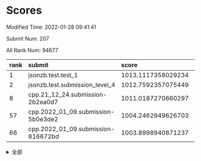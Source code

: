 # Scores

Modified Time: 2022-01-28 09:41:41

Submit Num: 207

All Rank Num: 94677

| rank |               submit               |       score        |       sigma        | pk_num |
| :--- | :--------------------------------- | :----------------- | :----------------- | :----- |
| 1    | jsonzb.test.test_1                 | 1013.1117358029234 | 0.8201912119027495 | 1830   |
| 2    | jsonzb.test.submission_level_4     | 1012.7592357075449 | 0.7854292207155319 | 1830   |
| 8    | cpp.21_12_24.submission-2b2ea0d7   | 1011.0187270660297 | 0.7632376646600092 | 1830   |
| 57   | cpp.2022_01_09.submission-5b0e3de2 | 1004.2462949626703 | 0.7156102772939306 | 1825   |
| 66   | cpp.2022_01_09.submission-816672bd | 1003.8998940871237 | 0.7118254620131618 | 1829   |


<details>
<summary>全部</summary>

| rank |                 submit                 |       score        |       sigma        | pk_num |
| :--- | :------------------------------------- | :----------------- | :----------------- | :----- |
| 1    | jsonzb.test.test_1                     | 1013.1117358029234 | 0.8201912119027495 | 1830   |
| 2    | jsonzb.test.submission_level_4         | 1012.7592357075449 | 0.7854292207155319 | 1830   |
| 3    | gobigger.level_3.submission_level_3_9  | 1011.6422235079018 | 0.7880029803585449 | 1826   |
| 4    | gobigger.level_3.submission_level_3_34 | 1011.5540739606186 | 0.7755614395646324 | 1822   |
| 5    | gobigger.level_3.submission_level_3_8  | 1011.1914160437798 | 0.7803897930035322 | 1830   |
| 6    | gobigger.level_3.submission_level_3_27 | 1011.1565670185064 | 0.7574524891354611 | 1830   |
| 7    | gobigger.level_3.submission_level_3_31 | 1011.0500911947341 | 0.7658685993316072 | 1835   |
| 8    | cpp.21_12_24.submission-2b2ea0d7       | 1011.0187270660297 | 0.7632376646600092 | 1830   |
| 9    | gobigger.level_3.submission_level_3_21 | 1010.9420873424447 | 0.7787905730110266 | 1829   |
| 10   | gobigger.level_3.submission_level_3_6  | 1010.7248266043645 | 0.7554846006391074 | 1832   |
| 11   | gobigger.level_3.submission_level_3_5  | 1010.70109651092   | 0.7992716616991421 | 1830   |
| 12   | gobigger.level_3.submission_level_3_13 | 1010.4129554441964 | 0.7668855860599976 | 1830   |
| 13   | gobigger.level_3.submission_level_3_46 | 1010.3813859805869 | 0.7609130135967542 | 1830   |
| 14   | gobigger.level_3.submission_level_3_0  | 1010.3113696415595 | 0.7552122983535949 | 1833   |
| 15   | gobigger.level_3.submission_level_3_39 | 1010.2954741808626 | 0.7523799679800336 | 1827   |
| 16   | gobigger.level_3.submission_level_3_4  | 1010.2494088789692 | 0.7638056888441269 | 1833   |
| 17   | gobigger.level_3.submission_level_3_38 | 1010.2467985314239 | 0.7705482505064819 | 1831   |
| 18   | gobigger.level_3.submission_level_3_18 | 1010.2187288016054 | 0.7646449039135945 | 1832   |
| 19   | gobigger.level_3.submission_level_3_26 | 1010.1003576226459 | 0.7673172349583208 | 1828   |
| 20   | gobigger.level_3.submission_level_3_22 | 1010.0613736434779 | 0.7456632312848427 | 1832   |
| 21   | gobigger.level_3.submission_level_3_3  | 1010.0454573581611 | 0.7653534614443952 | 1831   |
| 22   | gobigger.level_3.submission_level_3_11 | 1009.9493152697445 | 0.749886261388111  | 1831   |
| 23   | gobigger.level_3.submission_level_3_12 | 1009.9410613110664 | 0.7531254058586843 | 1831   |
| 24   | gobigger.level_3.submission_level_3_2  | 1009.9207746957889 | 0.7691999418438812 | 1828   |
| 25   | gobigger.level_3.submission_level_3_19 | 1009.8606050358277 | 0.7461649231586591 | 1827   |
| 26   | gobigger.level_3.submission_level_3_37 | 1009.8187918940032 | 0.7826102482607113 | 1825   |
| 27   | gobigger.level_3.submission_level_3_29 | 1009.7818552415804 | 0.7477450294033959 | 1826   |
| 28   | gobigger.level_3.submission_level_3_32 | 1009.7203922357058 | 0.7574788382843186 | 1830   |
| 29   | gobigger.level_3.submission_level_3_33 | 1009.6762312258768 | 0.7516636697167209 | 1831   |
| 30   | gobigger.level_3.submission_level_3_16 | 1009.6627864792803 | 0.7660300759905252 | 1834   |
| 31   | gobigger.level_3.submission_level_3_25 | 1009.6297105982518 | 0.7516367479015699 | 1830   |
| 32   | gobigger.level_3.submission_level_3_14 | 1009.6236147360239 | 0.7481815876692055 | 1828   |
| 33   | gobigger.level_3.submission_level_3_41 | 1009.6213521326843 | 0.7785331944576943 | 1832   |
| 34   | gobigger.level_3.submission_level_3_36 | 1009.5582708439279 | 0.7478706725954994 | 1832   |
| 35   | gobigger.level_3.submission_level_3_48 | 1009.5564791028958 | 0.7378870946821549 | 1829   |
| 36   | gobigger.level_3.submission_level_3_23 | 1009.5369255034366 | 0.7437080098916317 | 1829   |
| 37   | gobigger.level_3.submission_level_3_20 | 1009.4079509581754 | 0.7552709946798934 | 1833   |
| 38   | gobigger.level_3.submission_level_3_45 | 1009.2718439490696 | 0.7622390557707144 | 1824   |
| 39   | gobigger.level_3.submission_level_3_17 | 1009.2588303674999 | 0.745413984814871  | 1827   |
| 40   | gobigger.level_3.submission_level_3_30 | 1009.2323771316868 | 0.7476070896509504 | 1827   |
| 41   | gobigger.level_3.submission_level_3_44 | 1009.1681176096165 | 0.7665726507013443 | 1828   |
| 42   | gobigger.level_3.submission_level_3_43 | 1009.1442799979587 | 0.761434303302182  | 1829   |
| 43   | gobigger.level_3.submission_level_3_24 | 1009.0042310931261 | 0.7599040326411037 | 1831   |
| 44   | gobigger.level_3.submission_level_3_1  | 1008.9187906639346 | 0.7497954140711148 | 1833   |
| 45   | gobigger.level_3.submission_level_3_42 | 1008.8060417597015 | 0.7540715650409348 | 1823   |
| 46   | gobigger.level_3.submission_level_3_15 | 1008.7361157155115 | 0.7495028454113744 | 1828   |
| 47   | gobigger.level_3.submission_level_3_40 | 1008.6819457924017 | 0.7495991695315588 | 1836   |
| 48   | gobigger.level_3.submission_level_3_10 | 1008.6176616082122 | 0.7319609520204475 | 1827   |
| 49   | gobigger.level_3.submission_level_3_47 | 1008.6100172135508 | 0.7411125999687633 | 1831   |
| 50   | gobigger.level_3.submission_level_3_49 | 1008.4570666729435 | 0.7406026964627797 | 1830   |
| 51   | gobigger.level_3.submission_level_3_28 | 1008.4218611479012 | 0.7389350884869913 | 1833   |
| 52   | gobigger.level_3.submission_level_3_35 | 1008.3777595882221 | 0.7532877785625895 | 1829   |
| 53   | gobigger.level_3.submission_level_3_7  | 1008.3775731644253 | 0.7455061256641152 | 1831   |
| 54   | gobigger.level_1.submission_level_1_32 | 1005.8105746277462 | 0.7150232775543486 | 1826   |
| 55   | gobigger.level_1.submission_level_1_0  | 1004.8435894109025 | 0.7191995201514804 | 1827   |
| 56   | gobigger.level_1.submission_level_1_41 | 1004.6512658595835 | 0.7189282651083376 | 1831   |
| 57   | cpp.2022_01_09.submission-5b0e3de2     | 1004.2462949626703 | 0.7156102772939306 | 1825   |
| 58   | gobigger.level_1.submission_level_1_16 | 1004.1759831640744 | 0.7222805009906563 | 1830   |
| 59   | gobigger.level_1.submission_level_1_33 | 1004.1511352860847 | 0.7106966899736106 | 1821   |
| 60   | gobigger.level_1.submission_level_1_44 | 1004.084419671353  | 0.7105557922179551 | 1829   |
| 61   | gobigger.level_1.submission_level_1_3  | 1004.0651428191658 | 0.7141866475962518 | 1830   |
| 62   | gobigger.level_1.submission_level_1_48 | 1004.0553666948338 | 0.7227758121567966 | 1828   |
| 63   | gobigger.level_1.submission_level_1_30 | 1004.0529735567532 | 0.715806813461033  | 1833   |
| 64   | gobigger.level_1.submission_level_1_22 | 1004.018225026289  | 0.7142081800476141 | 1831   |
| 65   | gobigger.level_1.submission_level_1_39 | 1004.013839537855  | 0.7248381411278958 | 1827   |
| 66   | cpp.2022_01_09.submission-816672bd     | 1003.8998940871237 | 0.7118254620131618 | 1829   |
| 67   | gobigger.level_1.submission_level_1_5  | 1003.8732273341631 | 0.7298370603792066 | 1829   |
| 68   | gobigger.level_1.submission_level_1_21 | 1003.8192648217149 | 0.7178615811616135 | 1832   |
| 69   | gobigger.level_1.submission_level_1_46 | 1003.6381815187643 | 0.7160109442142998 | 1826   |
| 70   | gobigger.level_1.submission_level_1_11 | 1003.6349169465543 | 0.7217140125273306 | 1828   |
| 71   | gobigger.level_1.submission_level_1_49 | 1003.617826214366  | 0.7138225771714459 | 1833   |
| 72   | gobigger.level_1.submission_level_1_18 | 1003.4809949408725 | 0.7065582862282128 | 1828   |
| 73   | gobigger.level_1.submission_level_1_42 | 1003.4583873282679 | 0.7169011205351903 | 1832   |
| 74   | gobigger.level_1.submission_level_1_45 | 1003.4240337574088 | 0.7114515753150885 | 1831   |
| 75   | gobigger.level_1.submission_level_1_36 | 1003.4221406704411 | 0.7162479973727821 | 1829   |
| 76   | gobigger.level_1.submission_level_1_38 | 1003.3498424873331 | 0.7177825514064726 | 1828   |
| 77   | gobigger.level_1.submission_level_1_1  | 1003.3324037971796 | 0.7095557237562782 | 1831   |
| 78   | gobigger.level_1.submission_level_1_4  | 1003.3269118059609 | 0.7210962948330665 | 1831   |
| 79   | gobigger.level_1.submission_level_1_19 | 1003.2861667625625 | 0.7035501610117467 | 1827   |
| 80   | gobigger.level_1.submission_level_1_23 | 1003.2289858725394 | 0.7286044209370677 | 1829   |
| 81   | gobigger.level_1.submission_level_1_10 | 1003.2111149131341 | 0.7315640901133996 | 1824   |
| 82   | gobigger.level_1.submission_level_1_43 | 1003.1962297903771 | 0.7118370282307293 | 1830   |
| 83   | gobigger.level_1.submission_level_1_28 | 1003.1804177534647 | 0.703687012330208  | 1829   |
| 84   | gobigger.level_1.submission_level_1_20 | 1003.0862346498269 | 0.7146577920356425 | 1830   |
| 85   | gobigger.level_1.submission_level_1_8  | 1003.042637962167  | 0.7231974671829614 | 1831   |
| 86   | gobigger.level_1.submission_level_1_25 | 1002.9358302931349 | 0.7110726086950561 | 1833   |
| 87   | gobigger.level_1.submission_level_1_13 | 1002.9245821359088 | 0.7197364181187138 | 1829   |
| 88   | gobigger.level_1.submission_level_1_7  | 1002.9105805776643 | 0.7173322020490361 | 1830   |
| 89   | gobigger.level_1.submission_level_1_17 | 1002.9017306234717 | 0.7008743891322721 | 1825   |
| 90   | gobigger.level_1.submission_level_1_6  | 1002.8738629869732 | 0.7249402501107104 | 1829   |
| 91   | gobigger.level_1.submission_level_1_47 | 1002.8624135765585 | 0.7137189266857735 | 1828   |
| 92   | gobigger.level_1.submission_level_1_9  | 1002.8349957654062 | 0.714841004158196  | 1827   |
| 93   | gobigger.level_1.submission_level_1_26 | 1002.8213098821669 | 0.7154334921668325 | 1833   |
| 94   | gobigger.level_1.submission_level_1_31 | 1002.7647240891449 | 0.7153765029119376 | 1825   |
| 95   | gobigger.level_1.submission_level_1_34 | 1002.7546632061233 | 0.7071630815078294 | 1827   |
| 96   | gobigger.level_1.submission_level_1_12 | 1002.7181250080546 | 0.7157878310530703 | 1831   |
| 97   | gobigger.level_1.submission_level_1_29 | 1002.6706957478002 | 0.7095353241127407 | 1831   |
| 98   | gobigger.level_1.submission_level_1_2  | 1002.6332908893689 | 0.7206985555692655 | 1827   |
| 99   | gobigger.level_1.submission_level_1_24 | 1002.5095512599066 | 0.7144742498935533 | 1833   |
| 100  | gobigger.level_1.submission_level_1_14 | 1002.5065359833253 | 0.7155515471896848 | 1834   |
| 101  | gobigger.level_1.submission_level_1_27 | 1002.3904633031829 | 0.702879278505235  | 1828   |
| 102  | gobigger.level_1.submission_level_1_15 | 1002.3875392911775 | 0.7169702514346036 | 1831   |
| 103  | gobigger.level_1.submission_level_1_35 | 1002.1818771624443 | 0.7128689853617656 | 1831   |
| 104  | gobigger.level_1.submission_level_1_40 | 1002.0708272107206 | 0.7056389523606541 | 1829   |
| 105  | gobigger.level_1.submission_level_1_37 | 1001.6898556926561 | 0.7201802937418131 | 1833   |
| 106  | gobigger.random.submission_random_30   | 997.2839721098361  | 0.7119450631250902 | 1831   |
| 107  | gobigger.random.submission_random_29   | 997.2569731649764  | 0.6933937177276729 | 1827   |
| 108  | gobigger.random.submission_random_6    | 997.1957519578563  | 0.7105635652451684 | 1826   |
| 109  | gobigger.random.submission_random_46   | 997.110784971045   | 0.7203220461996035 | 1829   |
| 110  | gobigger.random.submission_random_16   | 997.0353963174949  | 0.7089511737424404 | 1829   |
| 111  | gobigger.random.submission_random_39   | 996.9705760830944  | 0.7102729825472507 | 1829   |
| 112  | gobigger.random.submission_random_18   | 996.9342151572239  | 0.709748024842182  | 1829   |
| 113  | gobigger.random.submission_random_48   | 996.8751293635797  | 0.7067121602217976 | 1829   |
| 114  | gobigger.random.submission_random_23   | 996.7578787552567  | 0.7218025373122381 | 1825   |
| 115  | gobigger.random.submission_random_26   | 996.7301102924806  | 0.70532830746844   | 1825   |
| 116  | gobigger.random.submission_random_44   | 996.6766657966272  | 0.6959762609280867 | 1828   |
| 117  | gobigger.random.submission_random_36   | 996.5118298399233  | 0.7084560513214906 | 1833   |
| 118  | gobigger.random.submission_random_12   | 996.4919035706271  | 0.6916866962004372 | 1831   |
| 119  | gobigger.random.submission_random_14   | 996.470571796647   | 0.715741797611016  | 1830   |
| 120  | gobigger.random.submission_random_38   | 996.3735830930334  | 0.7030419647709997 | 1830   |
| 121  | gobigger.random.submission_random_11   | 996.3703720666502  | 0.7163210822572629 | 1829   |
| 122  | gobigger.random.submission_random_10   | 996.3664639334617  | 0.7077798601396069 | 1835   |
| 123  | gobigger.random.submission_random_32   | 996.309707961405   | 0.7128879026802045 | 1829   |
| 124  | gobigger.random.submission_random_9    | 996.1822864802959  | 0.7077692136453874 | 1828   |
| 125  | gobigger.random.submission_random_28   | 996.1354729302833  | 0.7116250526976882 | 1834   |
| 126  | gobigger.random.submission_random_35   | 996.0792564577083  | 0.7082810425699388 | 1828   |
| 127  | gobigger.random.submission_random_49   | 996.0374749321618  | 0.7060705566748927 | 1829   |
| 128  | gobigger.random.submission_random_41   | 996.0303429409831  | 0.7149594625928225 | 1828   |
| 129  | gobigger.random.submission_random_0    | 995.9581943065057  | 0.6970526594456713 | 1830   |
| 130  | gobigger.random.submission_random_5    | 995.9337475019925  | 0.7151053985569109 | 1832   |
| 131  | gobigger.random.submission_random_47   | 995.8892367812506  | 0.7103193984327456 | 1825   |
| 132  | gobigger.random.submission_random_8    | 995.8797284132685  | 0.7189206862432428 | 1830   |
| 133  | gobigger.random.submission_random_34   | 995.8126829826614  | 0.6977133627479277 | 1832   |
| 134  | gobigger.random.submission_random_37   | 995.8004352986328  | 0.7171216787369284 | 1829   |
| 135  | gobigger.random.submission_random_40   | 995.7493886552006  | 0.7212456495554004 | 1829   |
| 136  | gobigger.random.submission_random_1    | 995.7193493716521  | 0.7032452747013264 | 1827   |
| 137  | gobigger.random.submission_random_17   | 995.6920129583482  | 0.7290080233843268 | 1834   |
| 138  | gobigger.random.submission_random_2    | 995.6744940164454  | 0.7096472170469047 | 1832   |
| 139  | gobigger.random.submission_random_43   | 995.6228255168726  | 0.7141623620614425 | 1834   |
| 140  | gobigger.random.submission_random_24   | 995.620930336019   | 0.7119660839976688 | 1827   |
| 141  | gobigger.random.submission_random_19   | 995.6050746548905  | 0.7026447117596993 | 1826   |
| 142  | gobigger.random.submission_random_4    | 995.5274483087297  | 0.7075396854422544 | 1834   |
| 143  | gobigger.random.submission_random_45   | 995.5249634364775  | 0.7125184566427963 | 1833   |
| 144  | gobigger.random.submission_random_33   | 995.4937033248531  | 0.7101176592520393 | 1830   |
| 145  | gobigger.random.submission_random_13   | 995.394671682505   | 0.6897491118901469 | 1829   |
| 146  | gobigger.random.submission_random_21   | 995.2625240309314  | 0.7087024963858006 | 1834   |
| 147  | gobigger.random.submission_random_22   | 995.2274474832017  | 0.7072557683106541 | 1833   |
| 148  | gobigger.random.submission_random_27   | 995.1464259501282  | 0.7124397343098463 | 1826   |
| 149  | gobigger.random.submission_random_15   | 995.0860922458638  | 0.7164330780299711 | 1828   |
| 150  | gobigger.random.submission_random_7    | 995.0464693986784  | 0.7048075869784927 | 1833   |
| 151  | gobigger.random.submission_random_3    | 995.0115054307295  | 0.7104909339273602 | 1827   |
| 152  | gobigger.random.submission_random_25   | 994.9871178515743  | 0.7168003696777961 | 1834   |
| 153  | gobigger.level_2.submission_level_2_26 | 994.3432107149778  | 0.7291041349735753 | 1832   |
| 154  | gobigger.random.submission_random_20   | 994.2749867186004  | 0.7098939981250109 | 1828   |
| 155  | gobigger.random.submission_random_42   | 994.2666485677606  | 0.7113907156264434 | 1834   |
| 156  | gobigger.random.submission_random_31   | 994.2448716894536  | 0.7111753495660423 | 1833   |
| 157  | gobigger.level_2.submission_level_2_17 | 994.1453361993688  | 0.7428037115332294 | 1831   |
| 158  | gobigger.level_2.submission_level_2_22 | 994.095505395503   | 0.7192401969671904 | 1830   |
| 159  | gobigger.level_2.submission_level_2_36 | 993.3379247122871  | 0.7417408024057849 | 1828   |
| 160  | gobigger.level_2.submission_level_2_27 | 993.2093664745369  | 0.7332162145913237 | 1828   |
| 161  | gobigger.level_2.submission_level_2_10 | 993.1723970680055  | 0.7375204387792407 | 1833   |
| 162  | gobigger.level_2.submission_level_2_48 | 993.1132414968433  | 0.7397960147472792 | 1829   |
| 163  | gobigger.level_2.submission_level_2_8  | 993.0912277093306  | 0.7343108163296798 | 1835   |
| 164  | gobigger.level_2.submission_level_2_30 | 992.9738677650779  | 0.7522061585722684 | 1832   |
| 165  | gobigger.level_2.submission_level_2_18 | 992.9666447883078  | 0.7391837845524161 | 1832   |
| 166  | gobigger.level_2.submission_level_2_32 | 992.9401133988534  | 0.7320309847386205 | 1834   |
| 167  | gobigger.level_2.submission_level_2_19 | 992.8676133814308  | 0.7426266327006458 | 1833   |
| 168  | gobigger.level_2.submission_level_2_0  | 992.770334433582   | 0.7340533503923834 | 1832   |
| 169  | gobigger.level_2.submission_level_2_6  | 992.7682443412313  | 0.7424641994226231 | 1825   |
| 170  | gobigger.level_2.submission_level_2_21 | 992.760553417421   | 0.754760481796531  | 1829   |
| 171  | gobigger.level_2.submission_level_2_24 | 992.7396390410404  | 0.7419969548617987 | 1828   |
| 172  | gobigger.level_2.submission_level_2_23 | 992.7376897402517  | 0.7295961446619373 | 1828   |
| 173  | gobigger.level_2.submission_level_2_3  | 992.7263372565544  | 0.7409228156301725 | 1826   |
| 174  | gobigger.level_2.submission_level_2_46 | 992.714060072125   | 0.7465831311401    | 1828   |
| 175  | gobigger.level_2.submission_level_2_34 | 992.6335821276624  | 0.7476496438425154 | 1831   |
| 176  | gobigger.level_2.submission_level_2_40 | 992.5763563292638  | 0.7660532573591445 | 1828   |
| 177  | gobigger.level_2.submission_level_2_9  | 992.5586542524045  | 0.729411804839294  | 1834   |
| 178  | gobigger.level_2.submission_level_2_31 | 992.5146185006327  | 0.7375635288749979 | 1830   |
| 179  | gobigger.level_2.submission_level_2_25 | 992.4804632390823  | 0.7415559731779986 | 1825   |
| 180  | gobigger.level_2.submission_level_2_39 | 992.2801138161905  | 0.7379874847109126 | 1827   |
| 181  | gobigger.level_2.submission_level_2_38 | 992.0798035998092  | 0.7338691973373438 | 1825   |
| 182  | gobigger.level_2.submission_level_2_41 | 991.9979809106197  | 0.7467436379587298 | 1830   |
| 183  | gobigger.level_2.submission_level_2_33 | 991.9209661766982  | 0.7549375428547718 | 1829   |
| 184  | gobigger.level_2.submission_level_2_16 | 991.8917790973737  | 0.7731912686325998 | 1831   |
| 185  | gobigger.level_2.submission_level_2_49 | 991.8125675435483  | 0.73090096692092   | 1825   |
| 186  | gobigger.level_2.submission_level_2_29 | 991.7601085450736  | 0.735513410249016  | 1830   |
| 187  | gobigger.level_2.submission_level_2_45 | 991.711520792174   | 0.7462381619493338 | 1828   |
| 188  | gobigger.level_2.submission_level_2_4  | 991.5258182051713  | 0.7535791040059991 | 1834   |
| 189  | gobigger.level_2.submission_level_2_14 | 991.5233605929338  | 0.7484624081429843 | 1827   |
| 190  | gobigger.level_2.submission_level_2_15 | 991.5171201130433  | 0.7629450264976168 | 1823   |
| 191  | gobigger.level_2.submission_level_2_1  | 991.5076467122643  | 0.7618280298995204 | 1829   |
| 192  | gobigger.level_2.submission_level_2_2  | 991.4952749571834  | 0.7367691861592546 | 1829   |
| 193  | gobigger.level_2.submission_level_2_20 | 991.4508391688535  | 0.7850221092012395 | 1830   |
| 194  | gobigger.level_2.submission_level_2_35 | 991.2384621976472  | 0.7476069927654598 | 1832   |
| 195  | gobigger.level_2.submission_level_2_37 | 991.1162399331664  | 0.7449164893767967 | 1829   |
| 196  | gobigger.level_2.submission_level_2_42 | 991.0745383743387  | 0.7436589390110664 | 1826   |
| 197  | gobigger.level_2.submission_level_2_13 | 991.0075481203256  | 0.7669135047350545 | 1828   |
| 198  | gobigger.level_2.submission_level_2_43 | 990.9696452263615  | 0.7614393851506945 | 1833   |
| 199  | gobigger.level_2.submission_level_2_7  | 990.8228224865317  | 0.7557802288010627 | 1830   |
| 200  | gobigger.level_2.submission_level_2_11 | 990.6434330080394  | 0.7585623972723179 | 1829   |
| 201  | gobigger.level_2.submission_level_2_12 | 990.6368165887843  | 0.7725871487006684 | 1827   |
| 202  | gobigger.level_2.submission_level_2_28 | 990.5953665668377  | 0.7533737383056084 | 1830   |
| 203  | gobigger.level_2.submission_level_2_5  | 990.5763672362312  | 0.7687301269629763 | 1825   |
| 204  | gobigger.level_2.submission_level_2_44 | 990.3010392168621  | 0.76354132340835   | 1831   |
| 205  | gobigger.level_2.submission_level_2_47 | 990.2330731176089  | 0.763229419364269  | 1829   |
| 206  | gobigger.none.submission_none_1        | 978.1299194745494  | 1.2456492054487154 | 1829   |
| 207  | gobigger.none.submission_none_0        | 976.4097497308894  | 1.367463816605794  | 1828   |

</details>